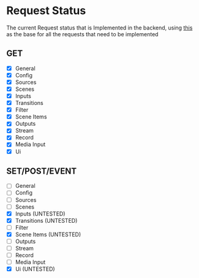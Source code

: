 # Request Status
The current Request status that is Implemented in the backend, using [this](https://github.com/obsproject/obs-websocket/blob/master/docs/generated/protocol.md#requests) as the base for all the requests that need to be implemented


## GET
- [X] General
- [X] Config
- [X] Sources
- [X] Scenes
- [X] Inputs
- [X] Transitions
- [X] Filter
- [X] Scene Items
- [X] Outputs
- [X] Stream
- [X] Record
- [X] Media Input
- [X] Ui

## SET/POST/EVENT
- [ ] General
- [ ] Config
- [ ] Sources
- [ ] Scenes
- [X] Inputs (UNTESTED)
- [X] Transitions (UNTESTED)
- [ ] Filter
- [X] Scene Items (UNTESTED)
- [ ] Outputs
- [ ] Stream
- [ ] Record
- [ ] Media Input
- [X] Ui (UNTESTED)
